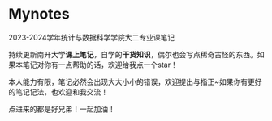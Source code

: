 # Mynotes
2023-2024学年统计与数据科学学院大二专业课笔记

持续更新南开大学**课上笔记**，自学的**干货知识**，偶尔也会写点稀奇古怪的东西。如果本笔记对你有一点帮助的话，欢迎给我点一个star！

本人能力有限，笔记必然会出现大大小小的错误，欢迎提出与指正~如果你有更好的笔记记法，也欢迎和我交流！

点进来的都是好兄弟！一起加油！
